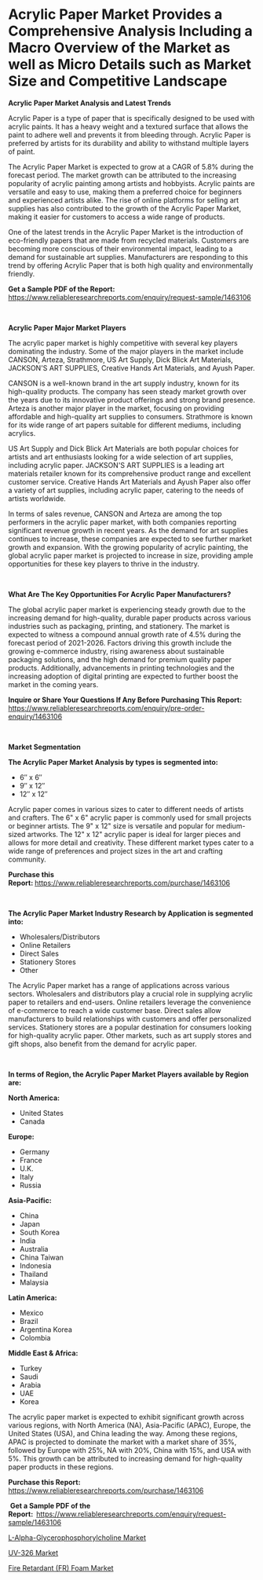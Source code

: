 <p><h1>Acrylic Paper Market Provides a Comprehensive Analysis Including a Macro Overview of the Market as well as Micro Details such as Market Size and Competitive Landscape</h1></p><p><strong>Acrylic Paper Market Analysis and Latest Trends</strong></p>
<p><p>Acrylic Paper is a type of paper that is specifically designed to be used with acrylic paints. It has a heavy weight and a textured surface that allows the paint to adhere well and prevents it from bleeding through. Acrylic Paper is preferred by artists for its durability and ability to withstand multiple layers of paint.</p><p>The Acrylic Paper Market is expected to grow at a CAGR of 5.8% during the forecast period. The market growth can be attributed to the increasing popularity of acrylic painting among artists and hobbyists. Acrylic paints are versatile and easy to use, making them a preferred choice for beginners and experienced artists alike. The rise of online platforms for selling art supplies has also contributed to the growth of the Acrylic Paper Market, making it easier for customers to access a wide range of products.</p><p>One of the latest trends in the Acrylic Paper Market is the introduction of eco-friendly papers that are made from recycled materials. Customers are becoming more conscious of their environmental impact, leading to a demand for sustainable art supplies. Manufacturers are responding to this trend by offering Acrylic Paper that is both high quality and environmentally friendly.</p></p>
<p><strong>Get a Sample PDF of the Report:&nbsp;</strong> <a href="https://www.reliableresearchreports.com/enquiry/request-sample/1463106">https://www.reliableresearchreports.com/enquiry/request-sample/1463106</a></p>
<p>&nbsp;</p>
<p><strong>Acrylic Paper Major Market Players</strong></p>
<p><p>The acrylic paper market is highly competitive with several key players dominating the industry. Some of the major players in the market include CANSON, Arteza, Strathmore, US Art Supply, Dick Blick Art Materials, JACKSON'S ART SUPPLIES, Creative Hands Art Materials, and Ayush Paper.</p><p>CANSON is a well-known brand in the art supply industry, known for its high-quality products. The company has seen steady market growth over the years due to its innovative product offerings and strong brand presence. Arteza is another major player in the market, focusing on providing affordable and high-quality art supplies to consumers. Strathmore is known for its wide range of art papers suitable for different mediums, including acrylics.</p><p>US Art Supply and Dick Blick Art Materials are both popular choices for artists and art enthusiasts looking for a wide selection of art supplies, including acrylic paper. JACKSON'S ART SUPPLIES is a leading art materials retailer known for its comprehensive product range and excellent customer service. Creative Hands Art Materials and Ayush Paper also offer a variety of art supplies, including acrylic paper, catering to the needs of artists worldwide.</p><p>In terms of sales revenue, CANSON and Arteza are among the top performers in the acrylic paper market, with both companies reporting significant revenue growth in recent years. As the demand for art supplies continues to increase, these companies are expected to see further market growth and expansion. With the growing popularity of acrylic painting, the global acrylic paper market is projected to increase in size, providing ample opportunities for these key players to thrive in the industry.</p></p>
<p>&nbsp;</p>
<p><strong>What Are The Key Opportunities For Acrylic Paper Manufacturers?</strong></p>
<p><p>The global acrylic paper market is experiencing steady growth due to the increasing demand for high-quality, durable paper products across various industries such as packaging, printing, and stationery. The market is expected to witness a compound annual growth rate of 4.5% during the forecast period of 2021-2026. Factors driving this growth include the growing e-commerce industry, rising awareness about sustainable packaging solutions, and the high demand for premium quality paper products. Additionally, advancements in printing technologies and the increasing adoption of digital printing are expected to further boost the market in the coming years.</p></p>
<p><strong>Inquire or Share Your Questions If Any Before Purchasing This Report:</strong> <a href="https://www.reliableresearchreports.com/enquiry/pre-order-enquiry/1463106">https://www.reliableresearchreports.com/enquiry/pre-order-enquiry/1463106</a></p>
<p>&nbsp;</p>
<p><strong>Market Segmentation</strong></p>
<p><strong>The Acrylic Paper Market Analysis by types is segmented into:</strong></p>
<p><ul><li>6″ x 6″</li><li>9″ x 12″</li><li>12″ x 12″</li></ul></p>
<p><p>Acrylic paper comes in various sizes to cater to different needs of artists and crafters. The 6" x 6" acrylic paper is commonly used for small projects or beginner artists. The 9" x 12" size is versatile and popular for medium-sized artworks. The 12" x 12" acrylic paper is ideal for larger pieces and allows for more detail and creativity. These different market types cater to a wide range of preferences and project sizes in the art and crafting community.</p></p>
<p><strong>Purchase this Report:&nbsp;</strong><a href="https://www.reliableresearchreports.com/purchase/1463106">https://www.reliableresearchreports.com/purchase/1463106</a></p>
<p>&nbsp;</p>
<p><strong>The Acrylic Paper Market Industry Research by Application is segmented into:</strong></p>
<p><ul><li>Wholesalers/Distributors</li><li>Online Retailers</li><li>Direct Sales</li><li>Stationery Stores</li><li>Other</li></ul></p>
<p><p>The Acrylic Paper market has a range of applications across various sectors. Wholesalers and distributors play a crucial role in supplying acrylic paper to retailers and end-users. Online retailers leverage the convenience of e-commerce to reach a wide customer base. Direct sales allow manufacturers to build relationships with customers and offer personalized services. Stationery stores are a popular destination for consumers looking for high-quality acrylic paper. Other markets, such as art supply stores and gift shops, also benefit from the demand for acrylic paper.</p></p>
<p>&nbsp;</p>
<p><strong>In terms of Region, the Acrylic Paper Market Players available by Region are:</strong></p>
<p>
    <p> <strong> North America: </strong>
        <ul>
            <li>United States</li>
            <li>Canada</li>
        </ul>
        </p> 
    <p> <strong> Europe: </strong>
        <ul>
            <li>Germany</li>
            <li>France</li>
            <li>U.K.</li>
            <li>Italy</li>
            <li>Russia</li>
        </ul>
        </p> 
    <p> <strong> Asia-Pacific: </strong>
        <ul>
            <li>China</li>
            <li>Japan</li>
            <li>South Korea</li>
            <li>India</li>
            <li>Australia</li>
            <li>China Taiwan</li>
            <li>Indonesia</li>
            <li>Thailand</li>
            <li>Malaysia</li>
        </ul>
        </p> 
    <p> <strong> Latin America: </strong>
        <ul>
            <li>Mexico</li>
            <li>Brazil</li>
            <li>Argentina Korea</li>
            <li>Colombia</li>
        </ul>
        </p> 
    <p> <strong> Middle East & Africa: </strong>
        <ul>
            <li>Turkey</li>
            <li>Saudi</li>
            <li>Arabia</li>
            <li>UAE</li>
            <li>Korea</li>
        </ul>
    </p>
    </p>
<p><p>The acrylic paper market is expected to exhibit significant growth across various regions, with North America (NA), Asia-Pacific (APAC), Europe, the United States (USA), and China leading the way. Among these regions, APAC is projected to dominate the market with a market share of 35%, followed by Europe with 25%, NA with 20%, China with 15%, and USA with 5%. This growth can be attributed to increasing demand for high-quality paper products in these regions.</p></p>
<p><strong>Purchase this Report: </strong><a href="https://www.reliableresearchreports.com/purchase/1463106">https://www.reliableresearchreports.com/purchase/1463106</a></p>
<p>&nbsp;<strong>Get a Sample PDF of the Report:&nbsp;&nbsp;</strong><a href="https://www.reliableresearchreports.com/enquiry/request-sample/1463106">https://www.reliableresearchreports.com/enquiry/request-sample/1463106</a></p>
<p><strong></strong></p>
<p><p><a href="https://view.publitas.com/reportprime-1/l-alpha-glycerophosphorylcholine-market-size-share-trends-analysis-report-by-application-regional-outlook-competitive-strategies-and-segment-forecasts-2023-2030/">L-Alpha-Glycerophosphorylcholine Market</a></p><p><a href="https://view.publitas.com/reportprime-1/uv-326-market-a-comprehensive-report-of-its-market-share-growth-trends-2023-2030/">UV-326 Market</a></p><p><a href="https://view.publitas.com/reportprime-1/fire-retardant-fr-foam-market-size-market-share-and-global-market-analysis-report-2023-2030/">Fire Retardant (FR) Foam Market</a></p></p>